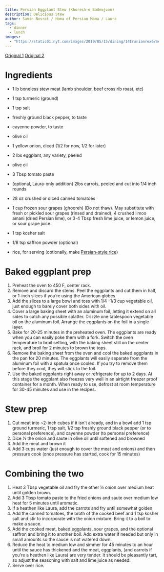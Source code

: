 ```yaml
---
title: Persian Eggplant Stew (Khoresh-e Bademjoon)
description: Delicious Stew
author: Samin Nosrat / Homa of Persian Mama / Laura
tags:
  - dinner
  - lunch
images:
  - "https://static01.nyt.com/images/2019/05/15/dining/14Iranianrex6/merlin_154114563_510d1c7c-f8d0-4f6f-9bf9-c0756e7619c9-articleLarge.webp"
---
```


[Original 1](https://cooking.nytimes.com/recipes/1020210-khoresh-e-bademjoon-persian-lamb-eggplant-and-tomato-stew)
[Original 2](https://persianmama.com/khoresh-bademjan-persian-eggplant-stew-with-beef/)

# Ingredients

- 1 lb boneless stew meat (lamb shoulder, beef cross rib roast, etc)
- 1 tsp turmeric (ground)
- 1 tsp salt
- freshly ground black pepper, to taste
- cayenne powder, to taste
- olive oil
- 1 yellow onion, diced (1/2 for now, 1/2 for later)

- 2 lbs eggplant, any variety, peeled
- olive oil

- 3 Tbsp tomato paste
- (optional, Laura-only addition) 2lbs carrots, peeled and cut into 1/4 inch rounds
- 28 oz crushed or diced canned tomatoes
- 1 cup frozen sour grapes (ghooreh) (Do not thaw). May substitute with fresh or pickled sour grapes (rinsed and drained), 4 crushed limoo amani (dried Persian lime), or 3-4 Tbsp fresh lime juice, or lemon juice, or sour grape juice.
- 1 tsp kosher salt
- 1/8 tsp saffron powder (optional)

- rice, for serving (optionally, make [Persian-style rice](https://persianmama.com/persian-steamed-rice/))

# Baked eggplant prep

1. Preheat the oven to 450 F, center rack.
1. Remove and discard the stems. Peel the eggplants and cut them in half, or 1-inch slices if you’re using the American globes.
1. Add the slices to a large bowl and toss with 1/4 -1/3 cup vegetable oil, just enough to barely cover both sides with oil.
1. Cover a large baking sheet with an aluminum foil, letting it extend on all sides to catch any possible splatter. Drizzle one tablespoon vegetable oil on the aluminum foil. Arrange the eggplants on the foil in a single layer.
1. Bake for 20-25 minutes in the preheated oven. The eggplants are ready when you can easily poke them with a fork. Switch the oven temperature to broil setting, with the baking sheet still on the center rack, and broil for 2 minutes to brown the tops.
1. Remove the baking sheet from the oven and cool the baked eggplants in the pan for 20 minutes. The eggplants will easily separate from the aluminum foil with a spatula once cooled. If you try to remove them before they cool, they will stick to the foil.
1. Use the baked eggplants right away or refrigerate for up to 2 days. At this stage the eggplant also freezes very well in an airtight freezer proof container for a month. When ready to use, defrost at room temperature for 30-45 minutes and use in the recipes.

# Stew prep

1. Cut meat into ~2-inch cubes if it isn't already, and in a bowl add 1 tsp ground turmeric, 1 tsp salt, 1/2 tsp freshly ground black pepper (or to personal preference), and cayenne powder (to personal preference)
1. Dice ½ the onion and saute in olive oil until softened and browned
1. Add the meat and brown it
1. Add 3 cups water (just enough to cover the meat and onions) and then pressure cook (once pressure has started, cook for 15 minutes)

# Combining the two

1. Heat 3 Tbsp vegetable oil and fry the other ½ onion over medium heat until golden brown.
1. Add 3 Tbsp tomato paste to the fried onions and saute over medium low heat for 5 minutes until aromatic.
1. If a heathen like Laura, add the carrots and fry until somewhat golden
1. Add the canned tomatoes, the broth of the cooked beef and 1 tsp kosher salt and stir to incorporate with the onion mixture. Bring it to a boil to make a sauce.
1. Add the cooked meat, baked eggplants, sour grapes, and the optional saffron and bring it to another boil. Add extra water if needed but only in small amounts so the sauce is not watered down.
1. Reduce the heat to medium low and simmer for 45 minutes to an hour until the sauce has thickened and the meat, eggplants, (and carrots if you're a heathen like Laura) are very tender. It should be pleasantly tart, so adjust the seasoning with salt and lime juice as needed.
1. Serve over rice.
